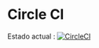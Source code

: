 # Circle CI 
Estado actual : [![CircleCI](https://dl.circleci.com/status-badge/img/gh/Alejandro214/tpi-freetable-backend/tree/main.svg?style=svg)](https://dl.circleci.com/status-badge/redirect/gh/Alejandro214/tpi-freetable-backend/tree/main)
